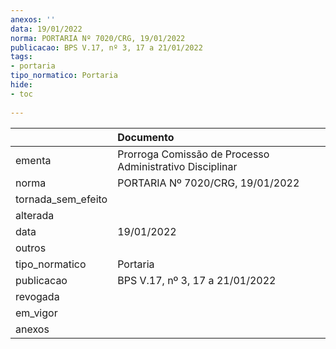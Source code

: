 ```yaml
---
anexos: ''
data: 19/01/2022
norma: PORTARIA Nº 7020/CRG, 19/01/2022
publicacao: BPS V.17, nº 3, 17 a 21/01/2022
tags:
- portaria
tipo_normatico: Portaria
hide: 
- toc 
 
---
```


|                    | Documento                                                |
|:-------------------|:---------------------------------------------------------|
| ementa             | Prorroga Comissão de Processo Administrativo Disciplinar |
| norma              | PORTARIA Nº 7020/CRG, 19/01/2022                         |
| tornada_sem_efeito |                                                          |
| alterada           |                                                          |
| data               | 19/01/2022                                               |
| outros             |                                                          |
| tipo_normatico     | Portaria                                                 |
| publicacao         | BPS V.17, nº 3, 17 a 21/01/2022                          |
| revogada           |                                                          |
| em_vigor           |                                                          |
| anexos             |                                                          |